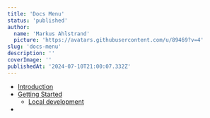 ```yaml
---
title: 'Docs Menu'
status: 'published'
author:
  name: 'Markus Ahlstrand'
  picture: 'https://avatars.githubusercontent.com/u/89469?v=4'
slug: 'docs-menu'
description: ''
coverImage: ''
publishedAt: '2024-07-10T21:00:07.332Z'
---
```


- [Introduction](/docs/introduction)
- [Getting Started](/docs/getting-started)
  - [Local development](/docs/local-development)
- 